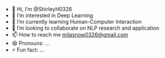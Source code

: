 - 👋 Hi, I’m @ShirleyH0326
- 👀 I’m interested in Deep Learning
- 🌱 I’m currently learning Human-Computer Interaction
- 💞️ I’m looking to collaborate on NLP research and application
- 📫 How to reach me milasnow0326@gmail.com
- 😄 Pronouns: ...
- ⚡ Fun fact: ...

<!---
ShirleyH0326/ShirleyH0326 is a ✨ special ✨ repository because its `README.md` (this file) appears on your GitHub profile.
You can click the Preview link to take a look at your changes.
--->
